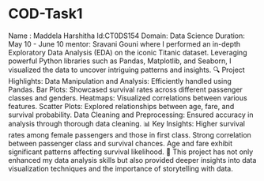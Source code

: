 # COD-Task1
Name : Maddela Harshitha Id:CT0DS154 Domain: Data Science Duration: May 10 - June 10 mentor: Sravani Gouni 
where I performed an in-depth Exploratory Data Analysis (EDA) on the iconic Titanic dataset. Leveraging powerful Python libraries such as Pandas, Matplotlib, and Seaborn, I visualized the data to uncover intriguing patterns and insights.
🔍 Project Highlights:
Data Manipulation and Analysis: Efficiently handled using Pandas.
Bar Plots: Showcased survival rates across different passenger classes and genders.
Heatmaps: Visualized correlations between various features.
Scatter Plots: Explored relationships between age, fare, and survival probability.
Data Cleaning and Preprocessing: Ensured accuracy in analysis through thorough data cleaning.
📊 Key Insights:
Higher survival rates among female passengers and those in first class.
Strong correlation between passenger class and survival chances.
Age and fare exhibit significant patterns affecting survival likelihood.
🚀 This project has not only enhanced my data analysis skills but also provided deeper insights into data visualization techniques and the importance of storytelling with data.
